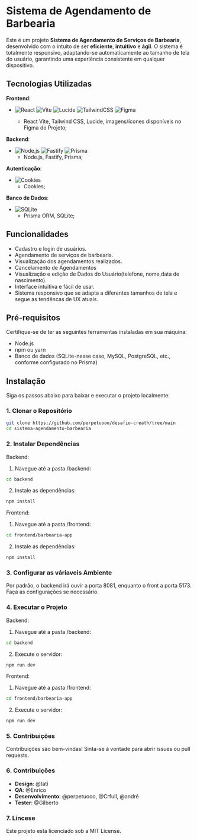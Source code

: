 # Sistema de Agendamento de Barbearia

Este é um projeto **Sistema de Agendamento de Serviços de Barbearia**, desenvolvido com o intuito de ser **eficiente**, **intuitivo** e **ágil**. O sistema é totalmente responsivo, adaptando-se automaticamente ao tamanho de tela do usuário, garantindo uma experiência consistente em qualquer dispositivo.

## Tecnologias Utilizadas

**Frontend**:
  - ![React](https://img.shields.io/badge/React-20232A?style=for-the-badge&logo=react&logoColor=61DAFB) ![Vite](https://img.shields.io/badge/Vite-646CFF?style=for-the-badge&logo=vite&logoColor=white) ![Lucide](https://img.shields.io/badge/Lucide-F08080?style=for-the-badge&logo=lucide&logoColor=white)
 ![TailwindCSS](https://img.shields.io/badge/Tailwind_CSS-38B2AC?style=for-the-badge&logo=tailwind-css&logoColor=white) ![Figma](https://img.shields.io/badge/Figma-F24E1E?style=for-the-badge&logo=figma&logoColor=white)
  
       - React Vite, Tailwind CSS, Lucide, imagens/ícones disponíveis no Figma do Projeto;
    
**Backend**:
  - ![Node.js](https://img.shields.io/badge/Node.js-43853D?style=for-the-badge&logo=node.js&logoColor=white) ![Fastify](https://img.shields.io/badge/Fastify-000000?style=for-the-badge&logo=fastify&logoColor=white)
  ![Prisma](https://img.shields.io/badge/Prisma-2D3748?style=for-the-badge&logo=prisma&logoColor=white) 
       - Node.js, Fastify, Prisma;
  
**Autenticação**:
  - ![Cookies](https://img.shields.io/badge/Cookies-FFD700?style=for-the-badge&logo=cookie&logoColor=black) 
    - Cookies;
    
**Banco de Dados**:
- ![SQLite](https://img.shields.io/badge/SQLite-003B57?style=for-the-badge&logo=sqlite&logoColor=white)
   - Prisma ORM, SQLite;

## Funcionalidades

- Cadastro e login de usuários.
- Agendamento de serviços de barbearia.
- Visualização dos agendamentos realizados.
- Cancelamento de Agendamentos
- Visualização e edição de Dados do Usuário(telefone, nome,data de nascimento).
- Interface intuitiva e fácil de usar.
- Sistema responsivo que se adapta a diferentes tamanhos de tela e segue as tendêncas de UX atuais.

## Pré-requisitos

Certifique-se de ter as seguintes ferramentas instaladas em sua máquina:

- Node.js
- npm ou yarn
- Banco de dados (SQLite-nesse caso, MySQL, PostgreSQL, etc., conforme configurado no Prisma)

## Instalação

Siga os passos abaixo para baixar e executar o projeto localmente:

### 1. Clonar o Repositório

```bash
git clone https://github.com/perpetuooo/desafio-creath/tree/main
cd sistema-agendamento-barbearia
```
### 2. Instalar Dependências
Backend:
  1. Navegue até a pasta /backend:
```bash
cd backend
```
 2. Instale as dependências:
```bash
npm install
```
Frontend:
 1. Navegue até a pasta /frontend:
```bash
cd frontend/barbearia-app
```
 2. Instale as dependências:
```bash
npm install
```
### 3. Configurar as váriaveis Ambiente
  Por padrão, o backend irá ouvir a porta 8081, enquanto o front a porta 5173. Faça as configurações se necessário.

### 4. Executar o Projeto
Backend:
  1. Navegue até a pasta /backend:
```bash
cd backend
```
  2. Execute o servidor:
```bash
npm run dev
```
Frontend:
  1. Navegue até a pasta /frontend:
```bash
cd frontend/barbearia-app
```
  2. Execute o servidor:
```bash
npm run dev
```
### 5. Contribuições
Contribuições são bem-vindas! Sinta-se à vontade para abrir issues ou pull requests.

### 6. Contribuições
- **Design**: @tati
- **QA**: @Enrico 
- **Desenvolvimento**: @perpetuooo, @Crfull, @andré
- **Tester**: @Gilberto


### 7. Lincese 
Este projeto está licenciado sob a MIT License.



